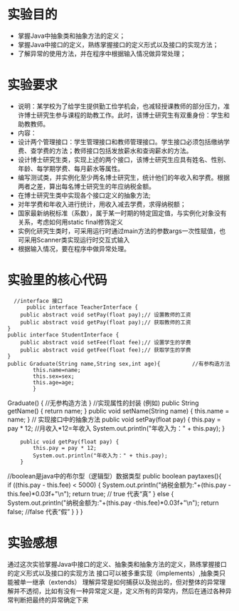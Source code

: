 # 实验目的
- 掌握Java中抽象类和抽象方法的定义；
- 掌握Java中接口的定义，熟练掌握接口的定义形式以及接口的实现方法；
- 了解异常的使用方法，并在程序中根据输入情况做异常处理；


# 实验要求
- 说明：某学校为了给学生提供勤工俭学机会，也减轻授课教师的部分压力，准许博士研究生参与课程的助教工作。此时，该博士研究生有双重身份：学生和助教教师。
- 内容：
- 设计两个管理接口：学生管理接口和教师管理接口。学生接口必须包括缴纳学费、查学费的方法；教师接口包括发放薪水和查询薪水的方法。
- 设计博士研究生类，实现上述的两个接口，该博士研究生应具有姓名、性别、年龄、每学期学费、每月薪水等属性。
- 编写测试类，并实例化至少两名博士研究生，统计他们的年收入和学费。根据两者之差，算出每名博士研究生的年应纳税金额。
- 在博士研究生类中实现各个接口定义的抽象方法;
- 对年学费和年收入进行统计，用收入减去学费，求得纳税额；
- 国家最新纳税标准（系数），属于某一时期的特定固定值，与实例化对象没有关系，考虑如何用static final修饰定义
- 实例化研究生类时，可采用运行时通过main方法的参数args一次性赋值，也可采用Scanner类实现运行时交互式输入
- 根据输入情况，要在程序中做异常处理。


# 实验里的核心代码
      //interface 接口
	      public interface TeacherInterface {
		public abstract void setPay(float pay);// 设置教师的工资
		public abstract void getPay(float pay);// 获取教师的工资
	}
	public interface StudentInterface {
		public abstract void setFee(float fee);// 设置学生的学费
		public abstract void getFee(float fee);// 获取学生的学费
	}
	public Graduate(String name,String sex,int age){          //有参构造方法
			this.name=name;
			this.sex=sex;
			this.age=age;
			}
   Graduate() {                                            //无参构造方法
		}
//实现属性的封装  (例如)
	public String getName() {
			return name;
		}
		public void setName(String name) {
			this.name = name;
		}
// 实现接口中的抽象方法
		public void setPay(float pay) {
			this.pay = pay * 12;       //月收入*12=年收入
			System.out.println("年收入为：" + this.pay);
		}
		
		public void getPay(float pay) {
			this.pay = pay * 12;
			System.out.println("年收入为：" + this.pay);
		}
//boolean是java中的布尔型（逻辑型）数据类型
	public boolean paytaxes(){    
			if ((this.pay - this.fee) < 5000) {
				System.out.println("纳税金额为:"+(this.pay -this.fee)*0.03f+"\n");
				return true;           // true 代表“真”
			}
			else {
				System.out.println("纳税金额为:"+(this.pay -this.fee)*0.03f+"\n");
			    return false;          //false 代表“假”
		} 
		}
		}


#  实验感想
通过这次实验掌握Java中接口的定义、抽象类和抽象方法的定义，熟练掌握接口的定义形式以及接口的实现方法
接口可以被多重实现（implements）,抽象类只能被单一继承（extends）
理解异常是如何捕获以及抛出的，但对整体的异常理解并不透彻，比如有没有一种异常定义是，定义所有的异常内，然后在通过各种异常判断把最终的异常确定下来

